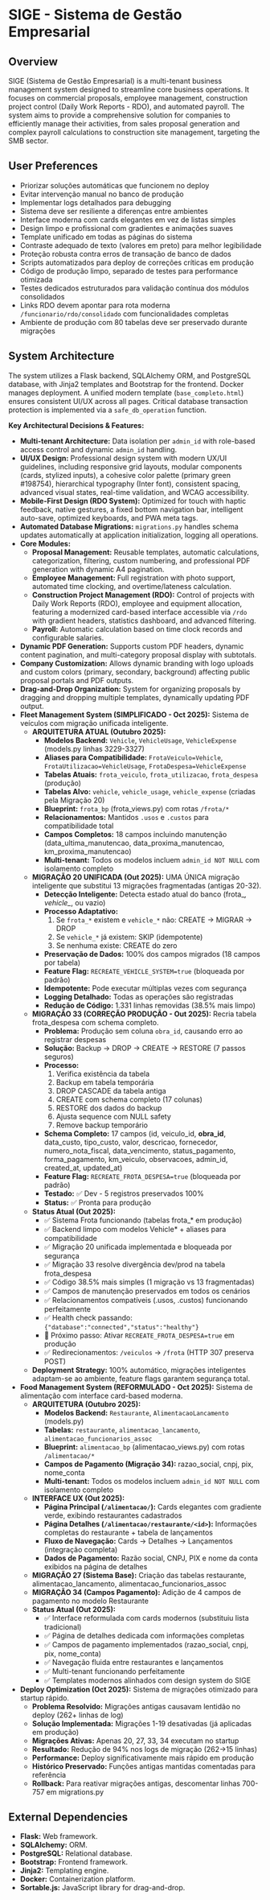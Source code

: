 # SIGE - Sistema de Gestão Empresarial

## Overview
SIGE (Sistema de Gestão Empresarial) is a multi-tenant business management system designed to streamline core business operations. It focuses on commercial proposals, employee management, construction project control (Daily Work Reports - RDO), and automated payroll. The system aims to provide a comprehensive solution for companies to efficiently manage their activities, from sales proposal generation and complex payroll calculations to construction site management, targeting the SMB sector.

## User Preferences
- Priorizar soluções automáticas que funcionem no deploy
- Evitar intervenção manual no banco de produção
- Implementar logs detalhados para debugging
- Sistema deve ser resiliente a diferenças entre ambientes
- Interface moderna com cards elegantes em vez de listas simples
- Design limpo e profissional com gradientes e animações suaves
- Template unificado em todas as páginas do sistema
- Contraste adequado de texto (valores em preto) para melhor legibilidade
- Proteção robusta contra erros de transação de banco de dados
- Scripts automatizados para deploy de correções críticas em produção
- Código de produção limpo, separado de testes para performance otimizada
- Testes dedicados estruturados para validação contínua dos módulos consolidados
- Links RDO devem apontar para rota moderna `/funcionario/rdo/consolidado` com funcionalidades completas
- Ambiente de produção com 80 tabelas deve ser preservado durante migrações

## System Architecture
The system utilizes a Flask backend, SQLAlchemy ORM, and PostgreSQL database, with Jinja2 templates and Bootstrap for the frontend. Docker manages deployment. A unified modern template (`base_completo.html`) ensures consistent UI/UX across all pages. Critical database transaction protection is implemented via a `safe_db_operation` function.

**Key Architectural Decisions & Features:**
-   **Multi-tenant Architecture:** Data isolation per `admin_id` with role-based access control and dynamic `admin_id` handling.
-   **UI/UX Design:** Professional design system with modern UX/UI guidelines, including responsive grid layouts, modular components (cards, stylized inputs), a cohesive color palette (primary green #198754), hierarchical typography (Inter font), consistent spacing, advanced visual states, real-time validation, and WCAG accessibility.
-   **Mobile-First Design (RDO System):** Optimized for touch with haptic feedback, native gestures, a fixed bottom navigation bar, intelligent auto-save, optimized keyboards, and PWA meta tags.
-   **Automated Database Migrations:** `migrations.py` handles schema updates automatically at application initialization, logging all operations.
-   **Core Modules:**
    -   **Proposal Management:** Reusable templates, automatic calculations, categorization, filtering, custom numbering, and professional PDF generation with dynamic A4 pagination.
    -   **Employee Management:** Full registration with photo support, automated time clocking, and overtime/lateness calculation.
    -   **Construction Project Management (RDO):** Control of projects with Daily Work Reports (RDO), employee and equipment allocation, featuring a modernized card-based interface accessible via `/rdo` with gradient headers, statistics dashboard, and advanced filtering.
    -   **Payroll:** Automatic calculation based on time clock records and configurable salaries.
-   **Dynamic PDF Generation:** Supports custom PDF headers, dynamic content pagination, and multi-category proposal display with subtotals.
-   **Company Customization:** Allows dynamic branding with logo uploads and custom colors (primary, secondary, background) affecting public proposal portals and PDF outputs.
-   **Drag-and-Drop Organization:** System for organizing proposals by dragging and dropping multiple templates, dynamically updating PDF output.
-   **Fleet Management System (SIMPLIFICADO - Oct 2025):** Sistema de veículos com migração unificada inteligente.
    -   **ARQUITETURA ATUAL (Outubro 2025):**
        - **Modelos Backend:** `Vehicle`, `VehicleUsage`, `VehicleExpense` (models.py linhas 3229-3327)
        - **Aliases para Compatibilidade:** `FrotaVeiculo=Vehicle`, `FrotaUtilizacao=VehicleUsage`, `FrotaDespesa=VehicleExpense`
        - **Tabelas Atuais:** `frota_veiculo`, `frota_utilizacao`, `frota_despesa` (produção)
        - **Tabelas Alvo:** `vehicle`, `vehicle_usage`, `vehicle_expense` (criadas pela Migração 20)
        - **Blueprint:** `frota_bp` (frota_views.py) com rotas `/frota/*`
        - **Relacionamentos:** Mantidos `.usos` e `.custos` para compatibilidade total
        - **Campos Completos:** 18 campos incluindo manutenção (data_ultima_manutencao, data_proxima_manutencao, km_proxima_manutencao)
        - **Multi-tenant:** Todos os modelos incluem `admin_id NOT NULL` com isolamento completo
    -   **MIGRAÇÃO 20 UNIFICADA (Out 2025):** UMA ÚNICA migração inteligente que substitui 13 migrações fragmentadas (antigas 20-32).
        - **Detecção Inteligente:** Detecta estado atual do banco (frota_*, vehicle_*, ou vazio)
        - **Processo Adaptativo:**
            1. Se `frota_*` existem e `vehicle_*` não: CREATE → MIGRAR → DROP
            2. Se `vehicle_*` já existem: SKIP (idempotente)
            3. Se nenhuma existe: CREATE do zero
        - **Preservação de Dados:** 100% dos campos migrados (18 campos por tabela)
        - **Feature Flag:** `RECREATE_VEHICLE_SYSTEM=true` (bloqueada por padrão)
        - **Idempotente:** Pode executar múltiplas vezes com segurança
        - **Logging Detalhado:** Todas as operações são registradas
        - **Redução de Código:** 1.331 linhas removidas (38.5% mais limpo)
    -   **MIGRAÇÃO 33 (CORREÇÃO PRODUÇÃO - Out 2025):** Recria tabela frota_despesa com schema completo.
        - **Problema:** Produção sem coluna `obra_id`, causando erro ao registrar despesas
        - **Solução:** Backup → DROP → CREATE → RESTORE (7 passos seguros)
        - **Processo:**
            1. Verifica existência da tabela
            2. Backup em tabela temporária
            3. DROP CASCADE da tabela antiga
            4. CREATE com schema completo (17 colunas)
            5. RESTORE dos dados do backup
            6. Ajusta sequence com NULL safety
            7. Remove backup temporário
        - **Schema Completo:** 17 campos (id, veiculo_id, **obra_id**, data_custo, tipo_custo, valor, descricao, fornecedor, numero_nota_fiscal, data_vencimento, status_pagamento, forma_pagamento, km_veiculo, observacoes, admin_id, created_at, updated_at)
        - **Feature Flag:** `RECREATE_FROTA_DESPESA=true` (bloqueada por padrão)
        - **Testado:** ✅ Dev - 5 registros preservados 100%
        - **Status:** ✅ Pronta para produção
    -   **Status Atual (Out 2025):**
        - ✅ Sistema Frota funcionando (tabelas frota_* em produção)
        - ✅ Backend limpo com modelos Vehicle* + aliases para compatibilidade
        - ✅ Migração 20 unificada implementada e bloqueada por segurança
        - ✅ Migração 33 resolve divergência dev/prod na tabela frota_despesa
        - ✅ Código 38.5% mais simples (1 migração vs 13 fragmentadas)
        - ✅ Campos de manutenção preservados em todos os cenários
        - ✅ Relacionamentos compatíveis (.usos, .custos) funcionando perfeitamente
        - ✅ Health check passando: `{"database":"connected","status":"healthy"}`
        - 🎯 Próximo passo: Ativar `RECREATE_FROTA_DESPESA=true` em produção
        - ✅ Redirecionamentos: `/veiculos` → `/frota` (HTTP 307 preserva POST)
    -   **Deployment Strategy:** 100% automático, migrações inteligentes adaptam-se ao ambiente, feature flags garantem segurança total.
-   **Food Management System (REFORMULADO - Oct 2025):** Sistema de alimentação com interface card-based moderna.
    -   **ARQUITETURA (Outubro 2025):**
        - **Modelos Backend:** `Restaurante`, `AlimentacaoLancamento` (models.py)
        - **Tabelas:** `restaurante`, `alimentacao_lancamento`, `alimentacao_funcionarios_assoc`
        - **Blueprint:** `alimentacao_bp` (alimentacao_views.py) com rotas `/alimentacao/*`
        - **Campos de Pagamento (Migração 34):** razao_social, cnpj, pix, nome_conta
        - **Multi-tenant:** Todos os modelos incluem `admin_id NOT NULL` com isolamento completo
    -   **INTERFACE UX (Out 2025):**
        - **Página Principal (`/alimentacao/`):** Cards elegantes com gradiente verde, exibindo restaurantes cadastrados
        - **Página Detalhes (`/alimentacao/restaurante/<id>`):** Informações completas do restaurante + tabela de lançamentos
        - **Fluxo de Navegação:** Cards → Detalhes → Lançamentos (integração completa)
        - **Dados de Pagamento:** Razão social, CNPJ, PIX e nome da conta exibidos na página de detalhes
    -   **MIGRAÇÃO 27 (Sistema Base):** Criação das tabelas restaurante, alimentacao_lancamento, alimentacao_funcionarios_assoc
    -   **MIGRAÇÃO 34 (Campos Pagamento):** Adição de 4 campos de pagamento no modelo Restaurante
    -   **Status Atual (Out 2025):**
        - ✅ Interface reformulada com cards modernos (substituiu lista tradicional)
        - ✅ Página de detalhes dedicada com informações completas
        - ✅ Campos de pagamento implementados (razao_social, cnpj, pix, nome_conta)
        - ✅ Navegação fluida entre restaurantes e lançamentos
        - ✅ Multi-tenant funcionando perfeitamente
        - ✅ Templates modernos alinhados com design system do SIGE
-   **Deploy Optimization (Oct 2025):** Sistema de migrações otimizado para startup rápido.
    -   **Problema Resolvido:** Migrações antigas causavam lentidão no deploy (262+ linhas de log)
    -   **Solução Implementada:** Migrações 1-19 desativadas (já aplicadas em produção)
    -   **Migrações Ativas:** Apenas 20, 27, 33, 34 executam no startup
    -   **Resultado:** Redução de 94% nos logs de migração (262→15 linhas)
    -   **Performance:** Deploy significativamente mais rápido em produção
    -   **Histórico Preservado:** Funções antigas mantidas comentadas para referência
    -   **Rollback:** Para reativar migrações antigas, descomentar linhas 700-757 em migrations.py

## External Dependencies
-   **Flask:** Web framework.
-   **SQLAlchemy:** ORM.
-   **PostgreSQL:** Relational database.
-   **Bootstrap:** Frontend framework.
-   **Jinja2:** Templating engine.
-   **Docker:** Containerization platform.
-   **Sortable.js:** JavaScript library for drag-and-drop.